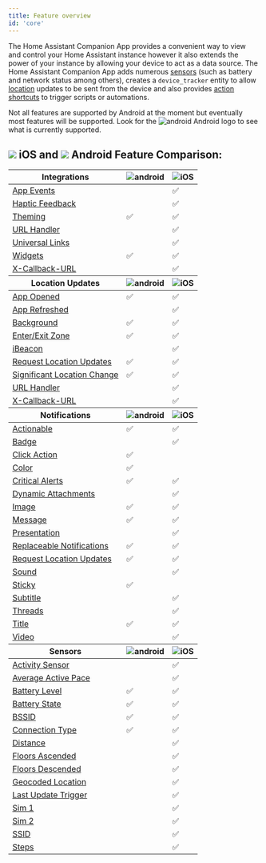 ```yaml
---
title: Feature overview
id: 'core'
---
```


The Home Assistant Companion App provides a convenient way to view and control your Home Assistant instance however it also extends the power of your instance by allowing your device to act as a data source. The Home Assistant Companion App adds numerous [sensors](sensors.md) (such as battery and network status among others), creates a `device_tracker` entity to allow [location](location.md) updates to be sent from the device and also provides [action shortcuts](actions.md) to trigger scripts or automations.

Not all features are supported by Android at the moment but eventually most features will be supported.  Look for the ![android](/assets/android.svg) Android logo to see what is currently supported.

## ![](/assets/apple.svg) iOS and ![](/assets/android.svg) Android Feature Comparison:

<table>
  <thead>
    <tr>
      <th><strong>Integrations</strong></th>
      <th><img alt="android" src="/assets/android.svg" /></th>
      <th><img alt="iOS" src="/assets/apple.svg" /></th>
      </tr>
  </thead>
  <tbody>
    <tr>
      <td><a href="../integrations/app-events.md">App Events</a></td>
      <td></td>
      <td>✅</td>
    </tr>
    <tr>
      <td><a href="../integrations/haptics.md">Haptic Feedback</a></td>
      <td></td>
      <td>✅</td>
    </tr>
    <tr>
      <td><a href="../integrations/theming.md">Theming</a></td>
      <td>✅</td>
      <td>✅</td>
    </tr>
    <tr>
      <td><a href="../integrations/url-handler.md">URL Handler</a></td>
      <td></td>
      <td>✅</td>
    </tr>
    <tr>
      <td><a href="../integrations/universal-links.md">Universal Links</a></td>
      <td></td>
      <td>✅</td>
    </tr>
    <tr>
      <td><a href="actions.md#widgets">Widgets</a></td>
      <td>✅</td>
      <td>✅</td>
    </tr>
    <tr>
      <td><a href="../integrations/x-callback-url.md">X-Callback-URL</a></td>
      <td></td>
      <td>✅</td>
    </tr>
  </tbody>
  <thead>
    <tr>
      <th><strong>Location Updates</strong></th>
      <th><img alt="android" src="/assets/android.svg" /></th>
      <th><img alt="iOS" src="/assets/apple.svg" /></th>
    </tr>
  </thead>
  <tbody>
    <tr>
      <td><a href="location.md#overview">App Opened</a></td>
      <td>✅</td>
      <td>✅</td>
    </tr>
    <tr>
      <td><a href="location.md#overview">App Refreshed</a></td>
      <td></td>
      <td>✅</td>
    </tr>
    <tr>
      <td><a href="location.md#overview">Background</a></td>
      <td>✅</td>
      <td>✅</td>
    </tr>
    <tr>
      <td><a href="location.md#location-tracking-in-home-assistant-zones">Enter/Exit Zone</a></td>
      <td>✅</td>
      <td>✅</td>
    </tr>
    <tr>
      <td><a href="location.md#ibeacons">iBeacon</a></td>
      <td></td>
      <td>✅</td>
    </tr>
    <tr>
      <td><a href="../notifications/location.md">Request Location Updates</a></td>
      <td>✅</td>
      <td>✅</td>
    </tr>
    <tr>
      <td><a href="location.md#location-tracking-when-outside-a-home-assistant-zone">Significant Location Change</a></td>
      <td>✅</td>
      <td>✅</td>
    </tr>
    <tr>
      <td><a href="location.md#overview">URL Handler</a></td>
      <td></td>
      <td>✅</td>
    </tr>
    <tr>
      <td><a href="location.md#overview">X-Callback-URL</a></td>
      <td></td>
      <td>✅</td>
    </tr>
  </tbody>
  <thead>
    <tr>
      <th><strong>Notifications</strong></th>
      <th><img alt="android" src="/assets/android.svg" /></th>
      <th><img alt="iOS" src="/assets/apple.svg" /></th>
    </tr>
  </thead>
  <tbody>
    <tr>
      <td><a href="../notifications/actionable.md">Actionable</a></td>
      <td>✅</td>
      <td>✅</td>
    </tr>
    <tr>
      <td><a href="../notifications/basic.md#badge">Badge</a></td>
      <td></td>
      <td>✅</td>
    </tr>
    <tr>
      <td><a href="../notifications/basic.md#notification-click-action">Click Action</a></td>
      <td>✅</td>
      <td></td>
    </tr>
    <tr>
      <td><a href="../notifications/basic.md#notification-color">Color</a></td>
      <td>✅</td>
      <td></td>
    </tr>
    <tr>
      <td><a href="../notifications/critical.md">Critical Alerts</a></td>
      <td>✅</td>
      <td>✅</td>
    </tr>
    <tr>
      <td><a href="../notifications/dynamic-content.md">Dynamic Attachments</a></td>
      <td></td>
      <td>✅</td>
    </tr>
    <tr>
      <td><a href="../notifications/attachments.md">Image</a></td>
      <td>✅</td>
      <td>✅</td>
    </tr>
    <tr>
      <td><a href="../notifications/basic.md">Message</a></td>
      <td>✅</td>
      <td>✅</td>
    </tr>
    <tr>
      <td><a href="../notifications/basic.md#controlling-how-a-notification-is-displayed-when-in-the-foreground">Presentation</a></td>
      <td></td>
      <td>✅</td>
    </tr>
    <tr>
      <td><a href="../notifications/basic.md#replacing-notifications">Replaceable Notifications</a></td>
      <td>✅</td>
      <td>✅</td>
    </tr>
    <tr>
      <td><a href="../notifications/location.md">Request Location Updates</a></td>
      <td>✅</td>
      <td>✅</td>
    </tr>
    <tr>
      <td><a href="../notifications/sounds.md">Sound</a></td>
      <td></td>
      <td>✅</td>
    </tr>
    <tr>
      <td><a href="../notifications/basic.md#sticky-notification">Sticky</a></td>
      <td>✅</td>
      <td></td>
    </tr>
    <tr>
      <td><a href="../notifications/basic.md#subtitle">Subtitle</a></td>
      <td></td>
      <td>✅</td>
    </tr>
    <tr>
      <td><a href="../notifications/basic.md#thread-id-grouping-notifications">Threads</a></td>
      <td></td>
      <td>✅</td>
    </tr>
    <tr>
      <td><a href="../notifications/basic.md">Title</a></td>
      <td>✅</td>
      <td>✅</td>
    </tr>
    <tr>
      <td><a href="../notifications/attachments.md">Video</a></td>
      <td></td>
      <td>✅</td>
    </tr>
  </tbody>
  <thead>
    <tr>
      <th><strong>Sensors</strong></th>
      <th><img alt="android" src="/assets/android.svg" /></th>
      <th><img alt="iOS" src="/assets/apple.svg" /></th>
    </tr>
  </thead>
  <tbody>
    <tr>
      <td><a href="sensors.md#activity-sensor">Activity Sensor</a></td>
      <td></td>
      <td>✅</td>
    </tr>
    <tr>
      <td><a href="sensors.md#pedometer-sensors">Average Active Pace</a></td>
      <td></td>
      <td>✅</td>
    </tr>
    <tr>
      <td><a href="sensors.md#battery-sensors">Battery Level</a></td>
      <td>✅</td>
      <td>✅</td>
    </tr>
    <tr>
      <td><a href="sensors.md#battery-sensors">Battery State</a></td>
      <td>✅</td>
      <td>✅</td>
    </tr>
    <tr>
      <td><a href="sensors.md#connection-type-sensor">BSSID</a></td>
      <td>✅</td>
      <td>✅</td>
    </tr>
    <tr>
      <td><a href="sensors.md#connection-type-sensor">Connection Type</a></td>
      <td>✅</td>
      <td>✅</td>
    </tr>
    <tr>
      <td><a href="sensors.md#pedometer-sensors">Distance</a></td>
      <td></td>
      <td>✅</td>
    </tr>
    <tr>
      <td><a href="sensors.md#pedometer-sensors">Floors Ascended</a></td>
      <td></td>
      <td>✅</td>
    </tr>
    <tr>
      <td><a href="sensors.md#pedometer-sensors">Floors Descended</a></td>
      <td></td>
      <td>✅</td>
    </tr>
    <tr>
      <td><a href="sensors.md#geocoded-location-sensor">Geocoded Location</a></td>
      <td></td>
      <td>✅</td>
    </tr>
    <tr>
      <td><a href="sensors.md#last-update-trigger-sensor">Last Update Trigger</a></td>
      <td></td>
      <td>✅</td>
    </tr>
    <tr>
      <td><a href="sensors.md#cellular-provider-sensor">Sim 1</a></td>
      <td></td>
      <td>✅</td>
    </tr>
    <tr>
      <td><a href="sensors.md#cellular-provider-sensor">Sim 2</a></td>
      <td></td>
      <td>✅</td>
    </tr>
    <tr>
      <td><a href="sensors.md">SSID</a></td>
      <td></td>
      <td>✅</td>
    </tr>
    <tr>
      <td><a href="sensors.md#pedometer-sensors">Steps</a></td>
      <td></td>
      <td>✅</td>
    </tr>
  </tbody>
</table>
